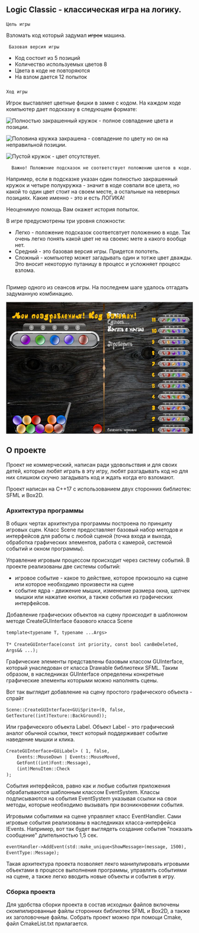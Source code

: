 ## Logic Classic - классическая игра на логику.

    Цель игры
Взломать код который задумал ~~игрок~~ машина.

     Базовая версия игры

  - Код состоит из 5 позиций
  - Количество используемых цветов 8
  - Цвета в коде не повторяются
  - На взлом дается 12 попыток

###

    Ход игры
      
 Игрок выставляет цветные фишки в замке с кодом. На каждом ходе компьютер дает подсказку в следующем формате:
 
 <img src="https://github.com/YaDanilamaster/LogicClassic/blob/master/img/info_full.png" alt="Полностью закрашенный кружок" width="30">  - полное совпадение цвета и позиции.
 
 <img src="https://github.com/YaDanilamaster/LogicClassic/blob/master/img/info_half.png" alt="Половина кружка закрашена" width="30">  - совпадение по цвету но он на неправильной позиции.
 
 
 <img src="https://github.com/YaDanilamaster/LogicClassic/blob/master/img/info_empty.png" alt="Пустой кружок" width="30"> - цвет отсутствует.

      Важно! Положение подсказок не соответствует положению цветов в коде.
 
 Например, если в
 подсказке указан один полностью закрашенный кружок и четыре полукружка - значит
 в коде совпали все цвета, но какой то один цвет стоит на своем месте, а остальные
 на неверных позициях. Какие именно - это и есть ЛОГИКА!

 Неоценимую помощь Вам окажет история попыток.
 
 В игре предусмотрены три уровня сложности:
 
 - Легко - положение подсказок соответсвтует положению в коде. Так очень легко понять какой цвет не на своемс мете а какого вообще нет.
 - Средний - это базовая версия игры. Придется попотеть.
 - Сложный - компьютер может загадывать один и тотже цвет дважды. Это вносит некоторую путаницу в процесс и усложняет процесс взлома.
 
## 
 
 Пример одного из сеансов игры. На последнем шаге удалось отгадать задуманную комбинацию.

<img src="https://github.com/YaDanilamaster/Game_Logic_Classic/blob/main/img/Logic_min.jpg" alt="Пример">


## О проекте

Проект не коммерческий, написан ради удовольствия и для своих детей, которые любят играть в эту игру, любят разгадывать код но для них слишком 
скучно загадывать код и ждать когда его взломают.


Проект написан на С++17 с использованием двух сторонних библиотек: SFML и Box2D.

### Архитектура программы

В общих чертах архитектура программы построена по принципу игровых сцен. Класс Scene предоставляет базовый набор методов и интерфейсов для работы с любой сценой (точка входа и выхода, обработка графических элементов, работа с камерой, системой событий и окном программы).

Управление игровым процессом происходит через систему событий. В проекте реализованы две системы событий:
- игровое событие - какое то действие, которое произошло на сцене или которое необходимо произвести на сцене
- событие ядра - движение мышки, изменение размера окна, щелчек мышки или нажатие кнопки, а также события из графических интерфейсов.

Добавление графических объектов на сцену происходит в шаблонном методе CreateGUInterface базового класса Scene

```
template<typename T, typename ...Args>

T* CreateGUInterface(const int priority, const bool canBeDeleted, Args&& ...);
```

Графические элементы представлены базовым классом GUInterface, который унаследован от класса Drawable библиотеки SFML. Таким образом, в наследниках GUInterface определены конкретные графические элементы которыми можно наполнять сцены.

Вот так выглядит добавление на сцену простого графического объекта - спрайт

```
Scene::CreateGUInterface<GUiSprite>(0, false, GetTexture((int)Texture::BackGround));
```

Или графического объекта Label. Объект Label - это графический аналог обычной ссылки, текст который поддерживает событие наведение мышки и клика.

```
CreateGUInterface<GUiLabel> ( 1, false, 
    Events::MouseDown | Events::MouseMoved, 
    GetFont((int)Font::Message), 
    (int)MenuItem::Check
);
```

События интерфейсов, равно как и любые события приложения обрабатываются шаблонным классом EventSystem. Классы подписываются на события EventSystem указывая ссылки на свои методы, которые необходимо вызывать при возникновении события.


Игровыми событиями на сцене управляет класс EventHandler. Сами игровые события реализованы в наследниках класса-интерфейса IEvents. Например, вот так будет выглядеть создание события "показать сообщение" длительностью 1,5 сек.

```
eventHandler->AddEvent(std::make_unique<ShowMessage>(message, 1500), EventType::Message);
```

Такая архитектура проекта позволяет лекго манипулировать игровыми объектами в процессе выполнения программы, управлять событиями на сцене, а также легко вводить новые объекты и события в игру.


### Сборка проекта
Для удобства сборки проекта в состав исходных файлов включены скомпилированные файлы сторонних библиотек SFML и Box2D, а также их заголовочные файлы. Собрать проект можно при помощи Cmake, файл CmakeList.txt прилагается.
